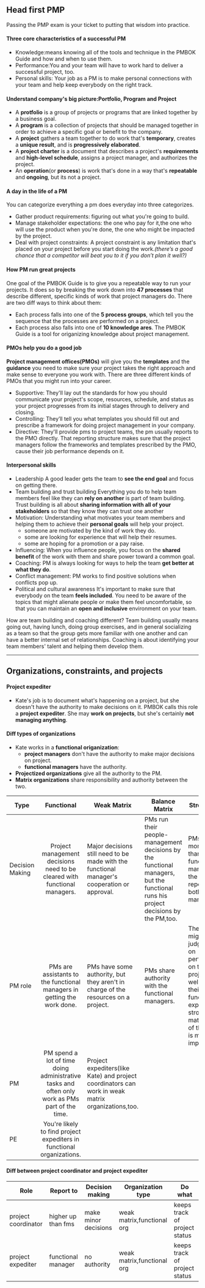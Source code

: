 ## Head first PMP
Passing the PMP exam is your ticket to putting that wisdom into practice.

#### Three core characteristics of a successful PM
+ Knowledge:means knowing all of the tools and technique in the PMBOK Guide and how and when to use them.
+ Performance:You and your team will have to work hard to deliver a successful project, too.
+ Personal skills: Your job as a PM is to make personal connections with your team and help keep everybody on the right track.

#### Understand company's big picture:Portfolio, Program and Project
+ A **protfolio** is a group of projects or programs that are linked together by a business goal.
+ A **program** is a collection of projects that should be managed together in order to achieve a specific goal or benefit to the company.
+ A **project** gathers a team together to do work that's **temporary**, creates a **unique result**, and is **progressively elaborated**.
+ A **project charter** is a document that describes a project's **requirements** and **high-level schedule**, assigns a project manager, and authorizes the project.
+ An **operation**(or **process**) is work that's done in a way that's **repeatable** and **ongoing**, but its not a project.

#### A day in the life of a PM
You can categorize everything a pm does everyday into three categorizes.
+ Gather product requirements:
	figuring out what you're going to build.
+ Manage stakeholder expectations:
	the one who pay for it,the one who will use the product when you're done, the one who might be impacted by the project.
+ Deal with project constraints:
	A project constraint is any limitation that's placed on your project before you start doing the work.*(there’s a good chance that a competitor will beat you to it if you don’t plan it well?)*

#### How PM run great projects
One goal of the PMBOK Guide is to give you a repeatable way to run your projects. It does so by breaking the work down into **47 processes** that describe different, specific kinds of work that project managers do.
There are two diff ways to think about them:
+ Each process falls into one of the **5 process groups**, which tell you the sequence that the processes are performed on a project.
+ Each process also falls into one of **10 knowledge ares**. The PMBOK Guide is a tool for origanizing knowledge about project management.

#### PMOs help you do a good job
**Project management offices(PMOs)** will give you the **templates** and the **guidance** you need to make sure your project takes the right approach and make sense to everyone you work with. There are three different kinds of PMOs that you might run into your career.
+ Supportive:
	They'll lay out the standards for how you should communicate your project's scope, resources, schedule, and status as your project progresses from its initial stages through to delivery and closing.
+ Controlling:
	They’ll tell you what templates you should fill out and prescribe a framework for doing project management in your company.
+ Directive:
	They'll provide pms to project teams, the pm usually reports to the PMO directly. That reporting structure makes sure that the project managers follow the frameworks and templates prescribed by the PMO, cause their job performance depends on it.

#### Interpersonal skills
+ Leadership
	A good leader gets the team to **see the end goal** and focus on getting there.
+ Team building and trust building
	Everything you do to help team members feel like they can **rely on another** is part of team building. Trust building is all about **sharing information with all of your stakeholders** so that they know they can trust one another
+ Motivation:
	Understanding what motivates your team members and helping them to achieve their **personal goals** will help your project.
	- someone are motivated by the kind of work they do.
	- some are looking for experience that will help their resumes.
	- some are hoping for a promotion or a pay raise.
+ Influencing:
	When you influence people, you focus on the **shared benefit** of the work with them and share power toward a common goal.
+ Coaching:
	PM is always looking for ways to help the team **get better at what they do**.
+ Conflict management:
	PM works to find positive solutions when conflicts pop up.
+ Political and cultural awareness
	It's important to make sure that everybody on the team **feels included**. You need to be aware of the topics that might alienate people or make them feel uncomfortable, so that you can maintain an **open and inclusive** environment on your team.

How are team building and coaching different?
Team building usually means going out, having lunch, doing group exercises, and in general socializing as a team so that the group gets more familiar with one another and can have a better internal set of relationships. Coaching is about identifying your team members' talent and helping them develop them.

---

## Organizations, constraints, and projects

#### Project expediter
+ Kate's job is to document what's happening on a project, but she doesn't have the authority to make decisions on it. PMBOK calls this role a **project expediter**. She may **work on projects**, but she's certainly **not managing anything**. 

#### Diff types of organizations
+ Kate works in a **functional origanization**:
	- **project managers** don't have the authority to make major decisions on project.
	- **functional managers** have the authority.
+ **Projectized organizations** give all the authority to the PM.
+ **Matrix organizations** share responsibility and authority between the two.

| Type            |                                           Functional                                           | Weak Matrix                                                                                       | Balance Matrix                                                                                                                     | Strong Matrix                                                                                                                                                        | Projectized                                                                                                                      |
|-----------------|:----------------------------------------------------------------------------------------------:|---------------------------------------------------------------------------------------------------|------------------------------------------------------------------------------------------------------------------------------------|----------------------------------------------------------------------------------------------------------------------------------------------------------------------|----------------------------------------------------------------------------------------------------------------------------------|
| Decision Making | Project management decisions need to be cleared with functional managers.                      | Major decisions still need to be made with the functional manager's cooperation or approval.      | PMs run their people-management decisions by the functional managers, but the functional runs his project decisions by the PM,too. | PMs have more authority than functional managers,but the team still reports to both managers.                                                                        | PM make all of the decisions about a project's budget,schedule,quality,and resources.                                            |
| PM role         | PMs are assistants to the functional managers in getting the work done.                        | PMs have some authority, but they aren't in charge of the resources on a project.                 | PMs share authority with the functional managers.                                                                                  | The team might be judged base on performance on their projects,as well as on their functional expertise.In a strong matrix,delivery of the project is most important | Teams are organized around projects.When a project is done,the team is released,and the team members move on to another project. |
| PM              | PM spend a lot of time doing administrative tasks and often only work as PMs part of the time. | Project expediters(like Kate) and project coordinators can work in weak matrix organizations,too. |                                                                                                                                    |                                                                                                                                                                      | The PM is responsible for the success or failure of the project.                                                                 |
| PE              | You're likely to find project expediters in functional organizations.                          |                                                                                                   |                                                                                                                                    |                                                                                                                                                                      |                                                                                                                                  |


#### Diff between project coordinator and project expediter

| Role                | Report to          | Decision making      | Organization type          | Do what                       |
|---------------------|--------------------|----------------------|----------------------------|-------------------------------|
| project coordinator | higher up than fms | make minor decisions | weak matrix,functional org | keeps track of project status |
| project expediter   | functional manager | no authority         | weak matrix,functional org | keeps track of project status |

